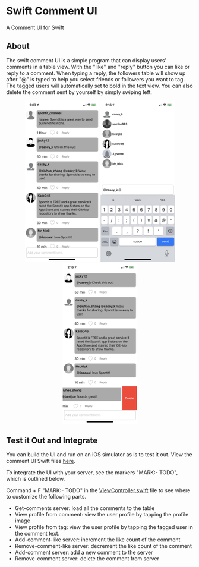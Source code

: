 # Swift Comment UI
A Comment UI for Swift

## About
The swift comment UI is a simple program that can display users' comments in a table view. With the "like" and "reply" button you can like or reply to a comment. When typing a reply, the followers table will show up after "@" is typed to help you select friends or followers you want to tag. The tagged users will automatically set to bold in the text view. You can also delete the comment sent by yourself by simply swiping left.

<p align="center">
    <img width=200 src="https://github.com/spontit/swift-comment-ui/raw/master/ScreenShots/IMG_1323.PNG" /> 
    <img width=200 src="https://github.com/spontit/swift-comment-ui/raw/master/ScreenShots/IMG_1326.PNG" /> 
    <img width=200 src="https://github.com/spontit/swift-comment-ui/raw/master/ScreenShots/IMG_1327.PNG" /> 
</p>

## Test it Out and Integrate
You can build the UI and run on an iOS simulator as is to test it out. View the comment UI Swift files <a href="https://github.com/spontit/swift-comment-ui/tree/master/SwiftCommentUI">here</a>. 

To integrate the UI with your server, see the markers "MARK:- TODO", which is outlined below.

Command + F "MARK:- TODO" in the <a href="https://github.com/spontit/swift-comment-ui/blob/master/SwiftCommentUI/ViewController.swift">ViewController.swift</a> file to see where to customize the following parts.
- Get-comments server: load all the comments to the table
- View profile from comment: view the user profile by tapping the profile image
- View profile from tag: view the user profile by tapping the tagged user in the comment text.
- Add-comment-like server: increment the like count of the comment
- Remove-comment-like server: decrement the like count of the comment
- Add-comment server: add a new comment to the server
- Remove-comment server: delete the comment from server